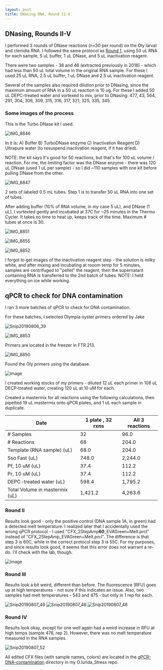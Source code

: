 ```yaml
---
layout: post
title: DNasing RNA, Round II-V
---
```


## DNasing, Rounds II-V

I performed 3 rounds of DNase reactions (n=30 per round) on the Oly larval and ctenidia RNA. I followed the same protocol as [Round 1](https://laurahspencer.github.io/LabNotebook/DNAsing-RNA-I/), using 50 uL RNA for each sample, 5 uL buffer, 1 uL DNase, and 5 uL inactivation reagent.  

There were two samples - 38 and 46 (extracted previously in 2018) - which had less than 50 uL total volume in the original RNA sample. For these I used 25 uL RNA, 2.5 uL buffer, 1 uL DNase and 2.5 uL inactivation reagent. 

Several of the samples also required dilution prior to DNasing, since the maximum amount of RNA in a 50 uL reaction is 10 ug. For these I added 50 uL DEPC-treated water and vortexed to mix, prior to DNasing:  477, 43, 564, 291, 304, 306, 309, 315, 316, 317, 321, 325, 335, 345. 

### Some images of the process 

This is the Turbo DNase kit I used. 

![IMG_8846](https://user-images.githubusercontent.com/17264765/62645654-8476e100-b901-11e9-9ce4-01f7f64efa3c.JPG)

In it is: 
  A) Buffer 
  B) TurboDNase enzyme 
  C) Inactivation Reagent 
  D) Ultrapure water (to resuspend inactivation reagent, if it has dried). 

NOTE: the kit says it's good for 50 reactions, but that's for 100 uL volume / reaction. For me, the limiting factor was the DNase enzyme - there was 120 uL DNsae (used 1 uL per sample) - so I did ~110 samples with one kit before pulling DNase from the other. 

![IMG_8847](https://user-images.githubusercontent.com/17264765/62645657-850f7780-b901-11e9-9ed8-77fea0f38a91.JPG)

2 sets of labeled 0.5 mL tubes. Step 1 is to transfer 50 uL RNA into one set of tubes.  

After adding buffer (10% of RNA volume, in my case 5 uL), and DNase (1 uL), I vortexted gently and incubated at 37C for ~25 minutes in the Thermo Cycler. It takes no time to heat up, keeps track of the time. Maximum # tubes at once is 30. 

![IMG_8851](https://user-images.githubusercontent.com/17264765/62646585-7cb83c00-b903-11e9-9940-1220a7e8dc96.JPG)

![IMG_8855](https://user-images.githubusercontent.com/17264765/62646583-7cb83c00-b903-11e9-861f-143226639a73.JPG)

![IMG_8852](https://user-images.githubusercontent.com/17264765/62646581-7c1fa580-b903-11e9-8070-f3fac6192703.JPG)

I forgot to get images of the inactivation reagent step - the solution is milky white, and after mixing and incubating at rooom temp for 5 minutes, samples are centrifuged to "pellet" the reagent, then the supernatant containing RNA is transferred to the 2nd batch of tubes.  NOTE: I held everything on ice while working. 


## qPCR to check for DNA contamination 

I ran 3 more batches of qPCR to check for DNA contamination. 

For these batches, I selected Olympia oyster primers ordered by Jake
 
![Snip20190806_39](https://user-images.githubusercontent.com/17264765/62647339-2946ed80-b905-11e9-8508-9de8a5eae2f9.png)

![IMG_8853](https://user-images.githubusercontent.com/17264765/62646576-7b870f00-b903-11e9-8ae6-08565af21b40.JPG)

Primers are located in the freezer in FTR 213.

![IMG_8850](https://user-images.githubusercontent.com/17264765/62646580-7c1fa580-b903-11e9-9e0d-035b63b16798.JPG)

Found the Oly primers using the database. 

![image](https://user-images.githubusercontent.com/17264765/62647320-1fbd8580-b905-11e9-9a94-d871b0c7ee0a.png)

I created working stocks of my primers - diluted 12 uL each primer in 108 uL DECP-treated water, creating 120 uL at 10 uM for each. 

Created a mastermix for all reactions using the following calculations, then pipetted 19 uL mastermix onto qPCR plates, and 1 uL each sample in duplicate. 

| Date                           | 1 plate , 32 rxns | All 3 reactions |
|--------------------------------|-------------------|-----------------|
| # Samples                      | 32                | 96.0            |
| # Reactions                    | 68                | 204.0           |
| Template (RNA sample) (uL)     | 68.0              | 204.0           |
| Sso Fast (uL)                  | 748.0             | 2,244.0         |
| Pf, 10 uM (uL)                 | 37.4              | 112.2           |
| Pr, 10 uM (uL)                 | 37.4              | 112.2           |
| DEPC-treated water (uL)        | 598.4             | 1,795.2         |
| Total Volume in mastermix (uL) | 1,421.2           | 4,263.6         |


### Round II  

Results look good -  only the positive control (DNA sample 1A, in green) had a detected melt temperature. I realized later that I accidentally used the wrong qPCR protocol - I used "CFX_2StepAmp**60**_EVAGreen+Melt.prcl" instead of "CFX_2StepAmp_EVAGreen+Melt.prcl". The difference is that step 3 is 60C, while in the correct protocol step 3 is 55C. For my purposes, and since results look good, it seems that this error does not warrant a re-do. I'll check with the lab, though. 

![image](https://user-images.githubusercontent.com/17264765/62648861-7b3d4280-b908-11e9-947d-543ee23da723.png)

### Round III

Results look a bit weird, different than before. The fluorescence (RFU) goes up at high temperatures - not sure if this indicates an issue.  Also, two samples had melt temperatures -  543 and 475 - but only in 1 rep for each. 

![Snip20190807_49](https://user-images.githubusercontent.com/17264765/62650582-11269c80-b90c-11e9-96c0-69cb24e79f4f.png)
![Snip20190807_48](https://user-images.githubusercontent.com/17264765/62650583-11269c80-b90c-11e9-8c5a-d994414fde37.png)
![Snip20190807_46](https://user-images.githubusercontent.com/17264765/62650585-11269c80-b90c-11e9-9035-b09af0dd2ff0.png)

### Round IV

Results look okay, except for one well again had a weird increase in RFU at high temps (sample 476, rep 2). However, there was no melt temperature measured in the RNA samples. 

![Snip20190807_52](https://user-images.githubusercontent.com/17264765/62651215-526b7c00-b90d-11e9-919b-9977b5c9ef02.png)

All edited CFX files (with sample names, colors) are located in the [qPCR-DNA-contamination](https://github.com/laurahspencer/O.lurida_Stress/tree/master/Data/RNA-DNA-Isolation/qPCR-DNA-contamination) directory in my O.lurida_Stress repo.  



